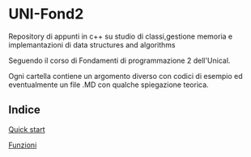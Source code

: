 # UNI-Fond2
Repository di appunti in c++ su studio di classi,gestione memoria e implemantazioni di data structures and algorithms

Seguendo il corso di Fondamenti di programmazione 2 dell'Unical. 

Ogni cartella contiene un argomento diverso con codici di esempio ed eventualmente un file .MD con qualche spiegazione teorica.

## Indice
 [Quick start](./appunti/Quick_Start/Quick_Start.md)

 [Funzioni](./appunti/Funzioni/Funzioni.md)

